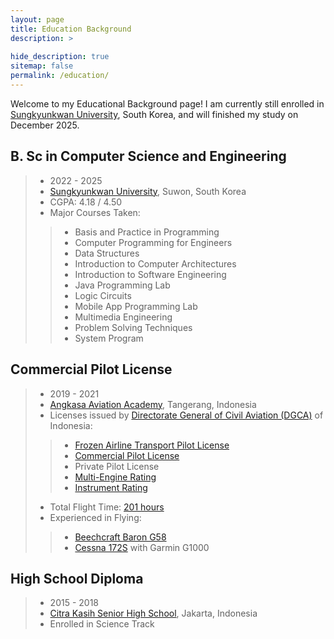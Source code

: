 ```yaml
---
layout: page
title: Education Background
description: >
  
hide_description: true
sitemap: false
permalink: /education/
---
```

Welcome to my Educational Background page! I am currently still enrolled in 
[Sungkyunkwan University], South Korea, and will finished my study on December 2025.

## B. Sc in Computer Science and Engineering
> * 2022 - 2025
> * [Sungkyunkwan University], Suwon, South Korea
> * CGPA: 4.18 / 4.50
> * Major Courses Taken:
>> * Basis and Practice in Programming
>> * Computer Programming for Engineers
>> * Data Structures
>> * Introduction to Computer Architectures
>> * Introduction to Software Engineering
>> * Java Programming Lab
>> * Logic Circuits
>> * Mobile App Programming Lab
>> * Multimedia Engineering
>> * Problem Solving Techniques
>> * System Program


## Commercial Pilot License
> * 2019 - 2021
> * [Angkasa Aviation Academy], Tangerang, Indonesia
> * Licenses issued by [Directorate General of Civil Aviation (DGCA)] of Indonesia:
>> * [Frozen Airline Transport Pilot License]
>> * [Commercial Pilot License]
>> * Private Pilot License
>> * [Multi-Engine Rating]
>> * [Instrument Rating]
> * Total Flight Time: [201 hours]
> * Experienced in Flying:
>> * [Beechcraft Baron G58]
>> * [Cessna 172S] with Garmin G1000


## High School Diploma
> * 2015 - 2018
> * [Citra Kasih Senior High School], Jakarta, Indonesia
> * Enrolled in Science Track


[Sungkyunkwan University]: https://www.skku.edu/eng/index.do
[Angkasa Aviation Academy]: https://www.angkasaaviationacademy.com/
[Directorate General of Civil Aviation (DGCA)]: https://hubud.dephub.go.id/hubud/website/
[Frozen Airline Transport Pilot License]: ../assets/pdf/pilot/frozen_atpl.pdf
[Commercial Pilot License]: ../assets/pdf/pilot/cpl.pdf
[Multi-Engine Rating]: ../assets/pdf/pilot/multi_engine.pdf
[Instrument Rating]: ../assets/pdf/pilot/cpl_ir_certificate.pdf
[201 hours]: ../assets/pdf/pilot/plb.pdf
[Cessna 172S]: https://cessna.txtav.com/en/piston/cessna-skyhawk
[Beechcraft Baron G58]: https://beechcraft.txtav.com/en/baron-g58
[Citra Kasih Senior High School]: https://citrakasih.sch.id/sckjakarta/
